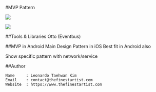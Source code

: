 #MVP Pattern

![](http://upload.wikimedia.org/wikipedia/commons/thumb/d/dc/Model_View_Presenter_GUI_Design_Pattern.png/220px-Model_View_Presenter_GUI_Design_Pattern.png)  


![](https://developer.apple.com/library/mac/documentation/General/Conceptual/DevPedia-CocoaCore/Art/model_view_controller.jpg)  


##Tools & Libraries
Otto (Eventbus)

##MVP in Android
Main Design Pattern in iOS
Best fit in Android also


Show specific pattern with network/service


##Author
```
Name     : Leonardo Taehwan Kim
Email    : contact@thefinestartist.com
Website  : https://www.thefinestartist.com
```
